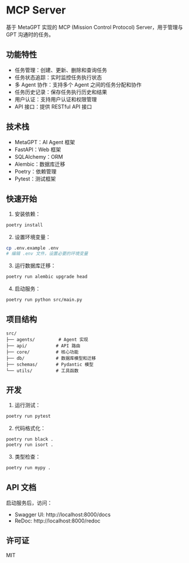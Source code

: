 # MCP Server

基于 MetaGPT 实现的 MCP (Mission Control Protocol) Server，用于管理与 GPT 沟通时的任务。

## 功能特性

- 任务管理：创建、更新、删除和查询任务
- 任务状态追踪：实时监控任务执行状态
- 多 Agent 协作：支持多个 Agent 之间的任务分配和协作
- 任务历史记录：保存任务执行历史和结果
- 用户认证：支持用户认证和权限管理
- API 接口：提供 RESTful API 接口

## 技术栈

- MetaGPT：AI Agent 框架
- FastAPI：Web 框架
- SQLAlchemy：ORM
- Alembic：数据库迁移
- Poetry：依赖管理
- Pytest：测试框架

## 快速开始

1. 安装依赖：
```bash
poetry install
```

2. 设置环境变量：
```bash
cp .env.example .env
# 编辑 .env 文件，设置必要的环境变量
```

3. 运行数据库迁移：
```bash
poetry run alembic upgrade head
```

4. 启动服务：
```bash
poetry run python src/main.py
```

## 项目结构

```
src/
├── agents/         # Agent 实现
├── api/           # API 路由
├── core/          # 核心功能
├── db/            # 数据库模型和迁移
├── schemas/       # Pydantic 模型
└── utils/         # 工具函数
```

## 开发

1. 运行测试：
```bash
poetry run pytest
```

2. 代码格式化：
```bash
poetry run black .
poetry run isort .
```

3. 类型检查：
```bash
poetry run mypy .
```

## API 文档

启动服务后，访问：
- Swagger UI: http://localhost:8000/docs
- ReDoc: http://localhost:8000/redoc

## 许可证

MIT 